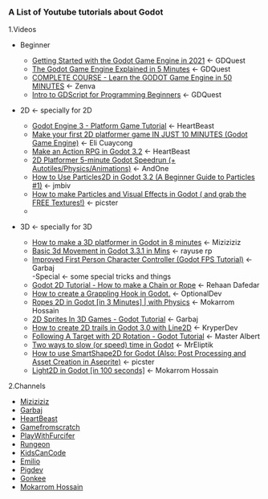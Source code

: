 ### **A List of Youtube tutorials about Godot**  
1.Videos  
 - Beginner  
   - [Getting Started with the Godot Game Engine in 2021](https://youtu.be/42HKCFf5Lf4) <- GDQuest  
   - [The Godot Game Engine Explained in 5 Minutes](https://youtu.be/KjX5llYZ5eQ) <- GDQuest  
   - [COMPLETE COURSE - Learn the GODOT Game Engine in 50 MINUTES](https://youtu.be/QftpPI5iYrY) <- Zenva  
   - [Intro to GDScript for Programming Beginners](https://youtu.be/UcdwP1Q2UlU) <- GDQuest  
   
 - 2D <- specially for 2D  
   - [Godot Engine 3 - Platform Game Tutorial](https://youtu.be/wETY5_9kFtA) <- HeartBeast  
   - [Make your first 2D platformer game IN JUST 10 MINUTES (Godot Game Engine)](https://youtu.be/xFEKIWpd0sU) <- Eli Cuaycong  
   - [Make an Action RPG in Godot 3.2](https://youtu.be/mAbG8Oi-SvQ) <- HeartBeast  
   - [2D Platformer 5-minute Godot Speedrun (+ Autotiles/Physics/Animations)](https://youtu.be/Q4nZVSdUtDA) <- AndOne  
   - [How to Use Particles2D in Godot 3.2 (A Beginner Guide to Particles #1)](https://youtu.be/rLsgX8x_Jg4) <- jmbiv  
   - [How to make Particles and Visual Effects in Godot ( and grab the FREE Textures!)](https://youtu.be/DPDPI5zDeoM) <- picster  
   - 
   
 - 3D <- specially for 3D  
   - [How to make a 3D platformer in Godot in 8 minutes](https://youtu.be/1I3z5ZpBOmc) <- Miziziziz  
   - [Basic 3d Movement in Godot 3.3.1 in Mins](https://youtu.be/PrGHA6IGYMo) <- rayuse rp  
   - [Improved First Person Character Controller (Godot FPS Tutorial)](https://youtu.be/Nn2mi5sI8bM) <- Garbaj  
 -Special <- some special tricks and things
   - [Godot 2D Tutorial - How to make a Chain or Rope](https://youtu.be/UGNtDCnETwc) <- Rehaan Dafedar  
   - [How to create a Grappling Hook in Godot.](https://youtu.be/Wzrw6_KDMl4) <- OptionalDev  
   - [Ropes 2D in Godot [in 3 Minutes] | with Physics](https://youtu.be/0ABq6wL016g) <- Mokarrom Hossain  
   - [2D Sprites In 3D Games - Godot Tutorial](https://youtu.be/N0Laa7XLeS4) <- Garbaj  
   - [How to create 2D trails in Godot 3.0 with Line2D](https://youtu.be/s5DwZZ0fZDg) <- KryperDev  
   - [Following A Target with 2D Rotation - Godot Tutorial](https://youtu.be/tX9yzjigV1k) <- Master Albert  
   - [Two ways to slow (or speed) time in Godot](https://youtu.be/MdZJcOBXGc0) <- MrEliptik  
   - [How to use SmartShape2D for Godot (Also: Post Processing and Asset Creation in Aseprite)](https://youtu.be/r-pd2yuNPvA) <- picster  
   - [Light2D in Godot [in 100 seconds]](https://youtu.be/jXCEgW_Mgx8) <- Mokarrom Hossain
   
2.Channels  
 - [Miziziziz](https://www.youtube.com/user/Miziziziz)  
 - [Garbaj](https://www.youtube.com/channel/UCPUe9uOcp1UMpVi6Vll60Jw)  
 - [HeartBeast](https://www.youtube.com/user/uheartbeast)  
 - [Gamefromscratch](https://www.youtube.com/user/gamefromscratch)  
 - [PlayWithFurcifer](https://www.youtube.com/channel/UCTEZ0gVA5jMYq2SwjLyTUKw)  
 - [Rungeon](https://www.youtube.com/channel/UCEtKeMUvtI-2eXVY8hg7nHw)  
 - [KidsCanCode](https://www.youtube.com/channel/UCNaPQ5uLX5iIEHUCLmfAgKg)  
 - [Emilio](https://www.youtube.com/channel/UC9DR22-qohBDtZ74R3FxOZg)  
 - [Pigdev](https://www.youtube.com/channel/UCFK9ZoVDqDgY6KGMcHEloFw)  
 - [Gonkee](https://www.youtube.com/channel/UCJqCPFHdbc6443G3Sz6VYDw)  
 - [Mokarrom Hossain](https://www.youtube.com/channel/UC7muK7PXkSGUoRtTZxwOh4Q)

